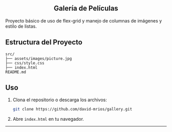 <h2 align="center"> Galería de Películas </h2>

Proyecto básico de uso de flex-grid y manejo de columnas de imágenes y estilo de listas.

## Estructura del Proyecto

```
src/
├── assets/images/picture.jpg
├── css/style.css
├── index.html
README.md
```
## Uso

1. Clona el repositorio o descarga los archivos:
   ```sh
   git clone https://github.com/david-mrios/gallery.git
   ```
2. Abre `index.html` en tu navegador.

---
